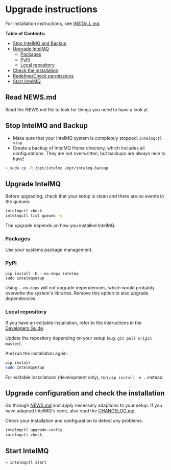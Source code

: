 # Upgrade instructions

For installation instructions, see [INSTALL.md](INSTALL.md).

**Table of Contents:**
- [Stop IntelMQ and Backup](#stop-intelmq-and-backup)
- [Upgrade IntelMQ](#upgrade-intelmq)
  - [Packages](#packages)
  - [PyPi](#pypi)
  - [Local repository](#local-repository)
- [Check the installation](#check-the-installation)
- [Redefine/Check permissions](#redefinecheck-permissions)
- [Start IntelMQ](#start-intelmq)


## Read NEWS.md

Read the NEWS.md file to look for things you need to have a look at.

## Stop IntelMQ and Backup

* Make sure that your IntelMQ system is completely stopped: `intelmqctl stop`
* Create a backup of IntelMQ Home directory, which includes all configurations. They are not overwritten, but backups are always nice to have!

```bash
> sudo cp -R /opt/intelmq /opt/intelmq-backup
```

## Upgrade IntelMQ

Before upgrading, check that your setup is clean and there are no events in the queues:
```bash
intelmqctl check
intelmqctl list queues -q
```

The upgrade depends on how you installed IntelMQ.

### Packages

Use your systems package management.

### PyPi

```
pip install -U --no-deps intelmq
sudo intelmqsetup
```
Using `--no-deps` will not upgrade dependencies, which would probably overwrite the system's libraries.
Remove this option to also upgrade dependencies.

### Local repository

If you have an editable installation, refer to the instructions in the [Developers Guide](Developers-Guide.md#development-environment).

Update the repository depending on your setup (e.g. `git pull origin master`).

And run the installation again:
```bash
pip install .
sudo intelmqsetup
```
For editable installations (development only), run `pip install -e .` instead.

## Upgrade configuration and check the installation

Go through [NEWS.md](../NEWS.md) and apply necessary adaptions to your setup.
If you have adapted IntelMQ's code, also read the [CHANGELOG.md](../CHANGELOG.md).

Check your installation and configuration to detect any problems:
```bash
intelmqctl upgrade-config
intelmqctl check
```

## Start IntelMQ

```
> intelmqctl start
```
